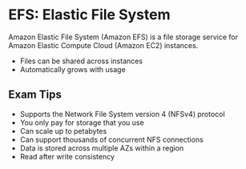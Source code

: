 # EFS: Elastic File System

Amazon Elastic File System (Amazon EFS) is a file storage service for Amazon Elastic Compute Cloud (Amazon EC2) instances.

- Files can be shared across instances
- Automatically grows with usage

## Exam Tips

- Supports the Network File System version 4 (NFSv4) protocol
- You only pay for storage that you use
- Can scale up to petabytes
- Can support thousands of concurrent NFS connections
- Data is stored across multiple AZs within a region
- Read after write consistency